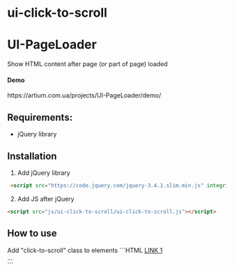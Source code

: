 # ui-click-to-scroll

# UI-PageLoader
Show HTML content after page (or part of page) loaded


<h4>Demo</h4> 
https://artium.com.ua/projects/UI-PageLoader/demo/


<h2>Requirements: </h2>
<ul>
<li>jQuery library</li>
</ul>


<h2>Installation</h2>


1. Add jQuery library
```HTML 
 <script src="https://code.jquery.com/jquery-3.4.1.slim.min.js" integrity="sha384-J6qa4849blE2+poT4WnyKhv5vZF5SrPo0iEjwBvKU7imGFAV0wwj1yYfoRSJoZ+n" crossorigin="anonymous"></script>
 ``` 
 
2. Add JS after jQuery
```HTML 
<script src="js/ui-click-to-scroll/ui-click-to-scroll.js"></script>
```    
<p></p>

<h2>How to use</h2>
Add "click-to-scroll" class to elements
```HTML 
<a href="#item1" class="click-to-scroll"> LINK 1 </a>

<section id="item1">...</section>
```   

    


